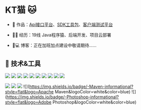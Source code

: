 # KT猫 🐱


- 🏡 作品：<a href="https://github.com/liyupi/code-nav" target="_blank">Api接口平台</a>、<a href="https://github.com/liyupi/code-nav" target="_blank">SDK工具包</a>、<a href="https://github.com/liyupi/code-nav" target="_blank">客户端测试平台</a>

- 👨‍💻 经历：19线 Java程序猿、后端开发、项目云部署

- 🤔💻 博客：正在加班加点建设中敬请期待......

## 🔧 技术&工具


<img src="https://img.shields.io/static/v1?label=编辑器&message=intellij IDEA IDEA&logo=IntelliJ IDEA&color=blue"/>  ![](https://img.shields.io/badge/-Mysql-informational?style=flat&logo=MySQL&logoColor=white&color=blue) ![](https://img.shields.io/badge/-Redis-informational?style=flat&logo=Redis&logoColor=white&color=red)
<img src="https://img.shields.io/badge/-Jetty-informational?style=flat&logo=Eclipse Jetty&logoColor=white&color=red)"/>
![](https://img.shields.io/badge/-Nginx-informational?style=flat&logo=NGINX&logoColor=white&color=2bbc8a) 
<img src="https://img.shields.io/badge/-Tomcat-informational?style=flat&logo=Apache Tomcat&logoColor=white&color=2bbc8a"/>
![](https://img.shields.io/badge/-Java-informational?style=flat&logo=openjdk&logoColor=white&color=blue)
![](https://img.shields.io/badge/-Docker-informational?style=flat&logo=Docker&logoColor=white&color=blue) ![](https://img.shields.io/badge/-Spring-informational?style=flat&logo=Spring&logoColor=white&color=2bbc8a) 
<img src="https://img.shields.io/badge/-Spring Boot-informational?style=flat&logo=Spring Boot&logoColor=white&color=2bbc8a"/>


![](https://img.shields.io/badge/-Github-informational?style=flat&logo=GitHub&logoColor=white&color=A9A9A9)
![](https://img.shields.io/badge/-Gitee-informational?style=flat&logo=Gitee&logoColor=white&color=red)
![](https://img.shields.io/badge/OS-Linux-informational?style=flat&logo=CentOS&logoColor=white&color=red)
![](https://img.shields.io/badge/-Maven-informational?style=flat&logo=Apache Maven&logoColor=white&color=blue)
![](https://img.shields.io/badge/-Photoshop-informational?style=flat&logo=Adobe Photoshop&logoColor=white&color=blue)
